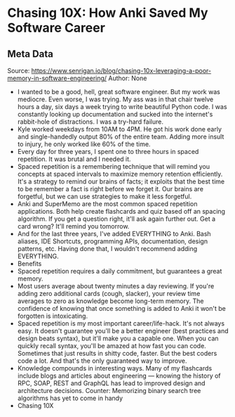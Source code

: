 # Chasing 10X: How Anki Saved My Software Career

## Meta Data

Source:  https://www.senrigan.io/blog/chasing-10x-leveraging-a-poor-memory-in-software-engineering/ 
Author: None

- I wanted to be a good, hell, great software engineer. But my work was mediocre. Even worse, I was trying. My ass was in that chair twelve hours a day, six days a week trying to write beautiful Python code. I was constantly looking up documentation and sucked into the internet's rabbit-hole of distractions. I was a try-hard failure.
- Kyle worked weekdays from 10AM to 4PM. He got his work done early and single-handedly output 80% of the entire team. Adding more insult to injury, he only worked like 60% of the time.
- Every day for three years, I spent one to three hours in spaced repetition. It was brutal and I needed it.
- Spaced repetition is a remembering technique that will remind you concepts at spaced intervals to maximize memory retention efficiently. It's a strategy to remind our brains of facts; it exploits that the best time to be remember a fact is right before we forget it. Our brains are forgetful, but we can use strategies to make it less forgetful.
- Anki and SuperMemo are the most common spaced repetition applications. Both help create flashcards and quiz based off an spacing algorithm. If you get a question right, it'll ask again further out. Get a card wrong? It'll remind you tomorrow.
- And for the last three years, I've added EVERYTHING to Anki. Bash aliases, IDE Shortcuts, programming APIs, documentation, design patterns, etc. Having done that, I wouldn't recommend adding EVERYTHING.
- Benefits
- Spaced repetition requires a daily commitment, but guarantees a great memory.
- Most users average about twenty minutes a day reviewing. If you're adding zero additional cards (cough, slacker), your review time averages to zero as knowledge become long-term memory. The confidence of knowing that once something is added to Anki it won't be forgotten is intoxicating.
- Spaced repetition is my most important career/life-hack. It's not always easy. It doesn't guarantee you'll be a better engineer (best practices and design beats syntax), but it'll make you a capable one. When you can quickly recall syntax, you'll be amazed at how fast you can code. Sometimes that just results in shitty code, faster. But the best coders code a lot. And that's the only guaranteed way to improve.
- Knowledge compounds in interesting ways. Many of my flashcards include blogs and articles about engineering — knowing the history of RPC, SOAP, REST and GraphQL has lead to improved design and architecture decisions. Counter: Memorizing binary search tree algorithms has yet to come in handy
- Chasing 10X
